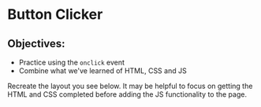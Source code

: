 <h1>Button Clicker</h1>

<h2>Objectives:</h2>

<ul>
    <li>Practice using the <code>onclick</code> event</li>
    <li>Combine what we've learned of HTML, CSS and JS</li>
</ul>

<p>Recreate the layout you see below. It may be helpful to focus on getting the HTML and CSS completed before adding the JS functionality to the page.</p>

<img src=""/>

<img src=""/>



